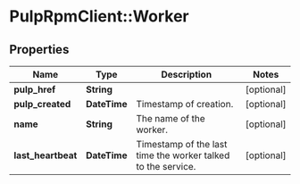 # PulpRpmClient::Worker

## Properties
Name | Type | Description | Notes
------------ | ------------- | ------------- | -------------
**pulp_href** | **String** |  | [optional] 
**pulp_created** | **DateTime** | Timestamp of creation. | [optional] 
**name** | **String** | The name of the worker. | [optional] 
**last_heartbeat** | **DateTime** | Timestamp of the last time the worker talked to the service. | [optional] 


